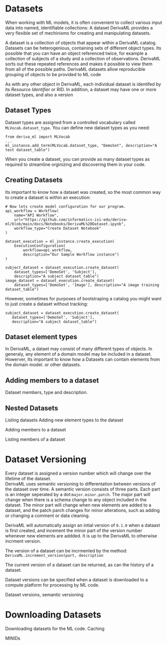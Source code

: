 #  Datasets

When working with ML models, it is often convenient to collect various input data into named, identifiable collections: A dataset
DerivaML provides a very flexible set of mechinisms for creating and manipulating datasets.

A dataset is a collection of objects that appear within a DerivaML catalog. Datasets can be heterogenious, containing 
sets of different object types. Its possible that you can have an object referenced twice, for example a collection of 
subjects of a study and a collection of observations.  DerivaML sorts out these repeated references and makes it possible
to view them from all of the possible paths.  DerivaML datasets allow reproducible grouping of objects to be provided to ML code

As with any other object in DerivaML, each individual dataset is identifed by its *Resource Identifier* or RID.
In addition, a dataset may have one or more dataset types, and also a version

## Dataset Types

Dataset types are assigned from a controlled vocabulary called `MLVocab.dataset_type`. You can define new dataset types
as you need:
```
from deriva_ml import MLVocab
...
ml_instance.add_term(MLVocab.dataset_type, "DemoSet", description="A test dataset_table")
```
When you create a dataset, you can provide as many dataset types as required to streamline orginizing and discovering
them in your code. 

## Creating Datasets

Its important to know how a dataset was created, so the most common way to create a dataset is within an execution:
```aiignore
# Now lets create model configuration for our program.
api_workflow = Workflow(
    name="API Workflow",
    url="https://github.com/informatics-isi-edu/deriva-ml/blob/main/docs/Notebooks/DerivaML%20Dataset.ipynb",
    workflow_type="Create Dataset Notebook"
)

dataset_execution = ml_instance.create_execution(
    ExecutionConfiguration(
        workflow=api_workflow,
        description="Our Sample Workflow instance")
)

subject_dataset = dataset_execution.create_dataset(
    dataset_types=['DemoSet', 'Subject'], 
    description="A subject dataset_table")
image_dataset = dataset_execution.create_dataset(
    dataset_types=['DemoSet', 'Image'], description="A image training dataset_table")
```
However, sometimes for purposes of bootstraping a catalog you might want to just create a dataset without tracking:
```aiignore
subject_dataset = dataset_execution.create_dataset(
   dataset_types=['DemoSet', 'Subject'], 
   description="A subject dataset_table")
```

## Dataset element types

In DerivaML, a dataet may consist of many different types of objects. In generaly, any element of a domain model may be included in a dataset. Howerver, 
Its important to know how a 
Datasets can contain elements from the domain model. or other datasets.

## Adding members to a dataset
Dataset members, type and description.

## Nested Datasets
Listing datasets
Adding new element types to the dataset

Adding members to a dataset

Listing members of a dataset

# Dataset Versioning

Every dataset is assigned a version number which will change over the lifetime of the dataset.  
DerivaML uses semantic versioning to differentation between versions of the dataset over time. 
A semantic version consists of three parts. Each part is an integer seperated by a dot:`major.minor.patch`. 
The major part will change when there is a schema change to any object included in the dataset.  The minor part will change when new elements are added to a dataset, and the patch parch changes for minor alterations, such as adding or changing a comment or data cleaning.

DerivaML will automatically assign an intial version of `0.1.0` when a dataast is first created, and incement the
minor part of the version number whenever new elements are addded. It is up to the DerivaML to otherwise incrment version.

The version of a dataset can be incrmented by the method:
```DerivaML.increment_version(part, description```

The current version of a dataset can be returned, as can the history of a dataset.

Dataset versions can be specified when a dataset is downloaded to a compute platform for processing by ML code.

Dataset versions, semantic versioning

# Downloading Datasets
Downloading datasets for the ML code.  Caching

MINIDs
